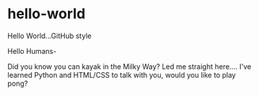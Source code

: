 # hello-world
Hello World...GitHub style

Hello Humans-

Did you know you can kayak in the Milky Way? Led me straight here....
I've learned Python and HTML/CSS to talk with you, would you like to play pong?


